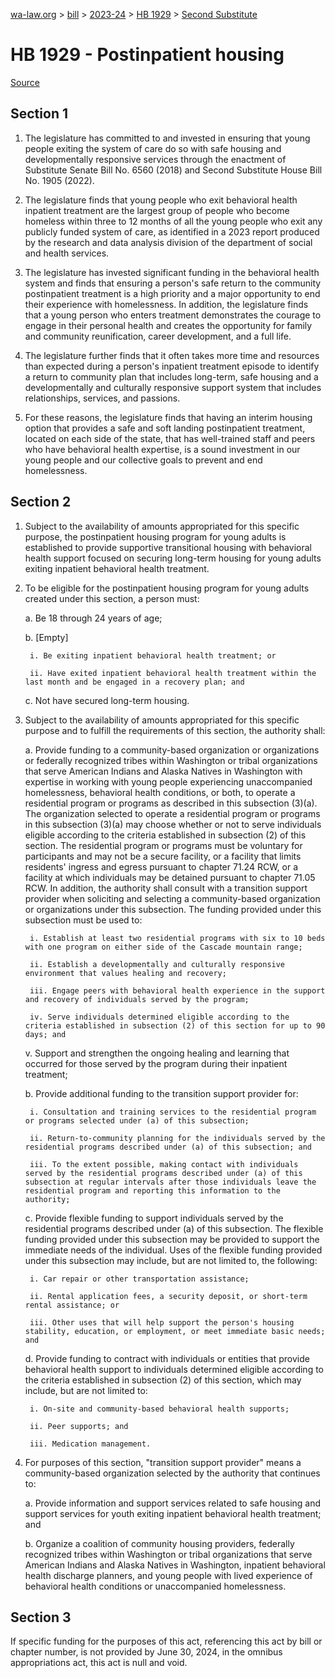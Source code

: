 [wa-law.org](/) > [bill](/bill/) > [2023-24](/bill/2023-24/) > [HB 1929](/bill/2023-24/hb/1929/) > [Second Substitute](/bill/2023-24/hb/1929/S2/)

# HB 1929 - Postinpatient housing

[Source](http://lawfilesext.leg.wa.gov/biennium/2023-24/Pdf/Bills/House%20Bills/1929-S2.pdf)

## Section 1
1. The legislature has committed to and invested in ensuring that young people exiting the system of care do so with safe housing and developmentally responsive services through the enactment of Substitute Senate Bill No. 6560 (2018) and Second Substitute House Bill No. 1905 (2022).

2. The legislature finds that young people who exit behavioral health inpatient treatment are the largest group of people who become homeless within three to 12 months of all the young people who exit any publicly funded system of care, as identified in a 2023 report produced by the research and data analysis division of the department of social and health services.

3. The legislature has invested significant funding in the behavioral health system and finds that ensuring a person's safe return to the community postinpatient treatment is a high priority and a major opportunity to end their experience with homelessness. In addition, the legislature finds that a young person who enters treatment demonstrates the courage to engage in their personal health and creates the opportunity for family and community reunification, career development, and a full life.

4. The legislature further finds that it often takes more time and resources than expected during a person's inpatient treatment episode to identify a return to community plan that includes long-term, safe housing and a developmentally and culturally responsive support system that includes relationships, services, and passions.

5. For these reasons, the legislature finds that having an interim housing option that provides a safe and soft landing postinpatient treatment, located on each side of the state, that has well-trained staff and peers who have behavioral health expertise, is a sound investment in our young people and our collective goals to prevent and end homelessness.

## Section 2
1. Subject to the availability of amounts appropriated for this specific purpose, the postinpatient housing program for young adults is established to provide supportive transitional housing with behavioral health support focused on securing long-term housing for young adults exiting inpatient behavioral health treatment.

2. To be eligible for the postinpatient housing program for young adults created under this section, a person must:

    a. Be 18 through 24 years of age;

    b. [Empty]

        i. Be exiting inpatient behavioral health treatment; or

        ii. Have exited inpatient behavioral health treatment within the last month and be engaged in a recovery plan; and

    c. Not have secured long-term housing.

3. Subject to the availability of amounts appropriated for this specific purpose and to fulfill the requirements of this section, the authority shall:

    a. Provide funding to a community-based organization or organizations or federally recognized tribes within Washington or tribal organizations that serve American Indians and Alaska Natives in Washington with expertise in working with young people experiencing unaccompanied homelessness, behavioral health conditions, or both, to operate a residential program or programs as described in this subsection (3)(a). The organization selected to operate a residential program or programs in this subsection (3)(a) may choose whether or not to serve individuals eligible according to the criteria established in subsection (2) of this section. The residential program or programs must be voluntary for participants and may not be a secure facility, or a facility that limits residents' ingress and egress pursuant to chapter 71.24 RCW, or a facility at which individuals may be detained pursuant to chapter 71.05 RCW. In addition, the authority shall consult with a transition support provider when soliciting and selecting a community-based organization or organizations under this subsection. The funding provided under this subsection must be used to:

        i. Establish at least two residential programs with six to 10 beds with one program on either side of the Cascade mountain range;

        ii. Establish a developmentally and culturally responsive environment that values healing and recovery;

        iii. Engage peers with behavioral health experience in the support and recovery of individuals served by the program;

        iv. Serve individuals determined eligible according to the criteria established in subsection (2) of this section for up to 90 days; and

    v. Support and strengthen the ongoing healing and learning that occurred for those served by the program during their inpatient treatment;

    b. Provide additional funding to the transition support provider for:

        i. Consultation and training services to the residential program or programs selected under (a) of this subsection;

        ii. Return-to-community planning for the individuals served by the residential programs described under (a) of this subsection; and

        iii. To the extent possible, making contact with individuals served by the residential programs described under (a) of this subsection at regular intervals after those individuals leave the residential program and reporting this information to the authority;

    c. Provide flexible funding to support individuals served by the residential programs described under (a) of this subsection. The flexible funding provided under this subsection may be provided to support the immediate needs of the individual. Uses of the flexible funding provided under this subsection may include, but are not limited to, the following:

        i. Car repair or other transportation assistance;

        ii. Rental application fees, a security deposit, or short-term rental assistance; or

        iii. Other uses that will help support the person's housing stability, education, or employment, or meet immediate basic needs; and

    d. Provide funding to contract with individuals or entities that provide behavioral health support to individuals determined eligible according to the criteria established in subsection (2) of this section, which may include, but are not limited to:

        i. On-site and community-based behavioral health supports;

        ii. Peer supports; and

        iii. Medication management.

4. For purposes of this section, "transition support provider" means a community-based organization selected by the authority that continues to:

    a. Provide information and support services related to safe housing and support services for youth exiting inpatient behavioral health treatment; and

    b. Organize a coalition of community housing providers, federally recognized tribes within Washington or tribal organizations that serve American Indians and Alaska Natives in Washington, inpatient behavioral health discharge planners, and young people with lived experience of behavioral health conditions or unaccompanied homelessness.

## Section 3
If specific funding for the purposes of this act, referencing this act by bill or chapter number, is not provided by June 30, 2024, in the omnibus appropriations act, this act is null and void.

